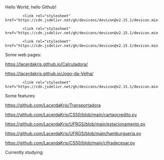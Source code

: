 Hello World, hello Github!



            <link rel="stylesheet" href="https://cdn.jsdelivr.net/gh/devicons/devicon@v2.15.1/devicon.min.css">
          
            <link rel="stylesheet" href="https://cdn.jsdelivr.net/gh/devicons/devicon@v2.15.1/devicon.min.css">
          
            <link rel="stylesheet" href="https://cdn.jsdelivr.net/gh/devicons/devicon@v2.15.1/devicon.min.css">
          
Some web pages:

https://lacerdakris.github.io/Calculadora/

https://lacerdakris.github.io/Jogo-da-Velha/


            <link rel="stylesheet" href="https://cdn.jsdelivr.net/gh/devicons/devicon@v2.15.1/devicon.min.css">
          
Some features:

https://github.com/LacerdaKris/Transportadora

https://github.com/LacerdaKris/CS50/blob/main/cartaocredito.py

https://github.com/LacerdaKris/UFRGS/blob/main/estacionamento.py

https://github.com/LacerdaKris/UFRGS/blob/main/hamburgueria.py

https://github.com/LacerdaKris/CS50/blob/main/cifradecesar.py

Currently studying:

